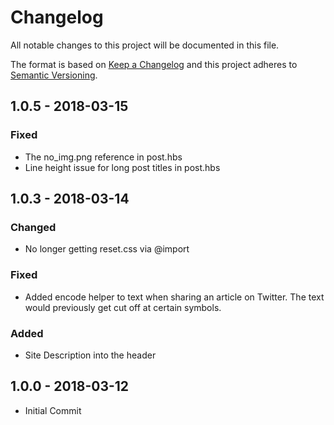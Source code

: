# Changelog
All notable changes to this project will be documented in this file.

The format is based on [Keep a Changelog](http://keepachangelog.com/en/1.0.0/)
and this project adheres to [Semantic Versioning](http://semver.org/spec/v2.0.0.html).

## 1.0.5 - 2018-03-15
### Fixed
- The no_img.png reference in post.hbs
- Line height issue for long post titles in post.hbs

## 1.0.3 - 2018-03-14
### Changed
- No longer getting reset.css via @import
### Fixed
- Added encode helper to text when sharing an article on Twitter. The text would previously get cut off at certain symbols.
### Added
- Site Description into the header

## 1.0.0 - 2018-03-12
- Initial Commit
